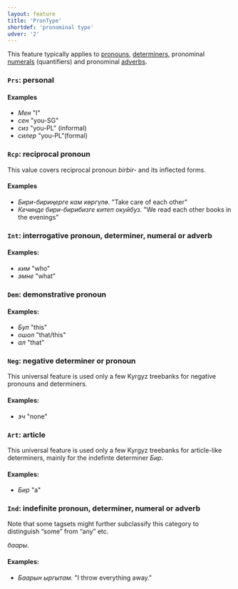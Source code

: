 ```yaml
---
layout: feature
title: 'PronType'
shortdef: 'pronominal type'
udver: '2'
---
```



This feature typically applies to [pronouns](u-pos/PRON), [determiners](u-pos/DET), pronominal [numerals](u-pos/NUM) (quantifiers) and pronominal [adverbs](u-pos/ADV).

### <a name="Prs">`Prs`</a>: personal

#### Examples

- _Мен_ "I"
- _сен_ "you-SG"
- _сиз_ "you-PL" (informal)
- _силер_ "you-PL"(formal)


### <a name="Rcp">`Rcp`</a>: reciprocal pronoun

This value covers reciprocal pronoun _birbir-_ and its inflected
forms.

#### Examples

- _Бири-бириңерге кам көргүлө._ "Take care of each other"
- _Кечинде бири-бирибизге китеп окуйбуз._ "We read each other books in the evenings"



### <a name="Int">`Int`</a>: interrogative pronoun, determiner, numeral or adverb

#### Examples:

* _ким_ "who"
* _эмне_ "what"


### <a name="Dem">`Dem`</a>: demonstrative pronoun

#### Examples:

* _Бул_ "this"
* _ошол_ "that/this"
* _ал_ "that"



### <a name="Neg">`Neg`</a>: negative determiner or pronoun

This universal feature is used only a few Kyrgyz treebanks
for negative pronouns and determiners.

#### Examples:

* _эч_ "none"



### <a name="Art">`Art`</a>: article

This universal feature is used only a few Kyrgyz treebanks
for article-like determiners, mainly for the indefinte determiner
_Бир_.

#### Examples:

* _Бир_ "a"

### <a name="Ind">`Ind`</a>: indefinite pronoun, determiner, numeral or adverb

Note that some tagsets might further subclassify this category to distinguish “some” from “any” etc.

_баары_.

#### Examples:

* _Баарын ыргытам._ "I throw everything away."

 
<!-- Interlanguage links updated Ne 5. května 2024, 18:20:18 CEST -->
